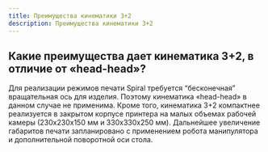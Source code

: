 ```yaml
---
title: Преимущества кинематики 3+2
description: Преимущества кинематики 3+2
---
```


## Какие преимущества дает кинематика 3+2, в отличие от «head-head»?
Для реализации режимов печати Spiral требуется “бесконечная” вращательная ось для изделия. Поэтому  кинематика «head-head» в данном случае не применима. Кроме того, кинематика 3+2 компактнее реализуется в закрытом корпусе принтера на малых объемах рабочей камеры (230х230х150 мм и 330х330х250 мм). Дальнейшее увеличение габаритов печати запланировано с применением робота манипулятора и дополнительной поворотной оси стола.
